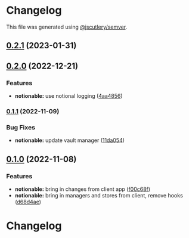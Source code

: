 # Changelog

This file was generated using [@jscutlery/semver](https://github.com/jscutlery/semver).

## [0.2.1](https://github.com/notional-finance/notional-monorepo/compare/notionable-0.2.0...notionable-0.2.1) (2023-01-31)

## [0.2.0](https://github.com/notional-finance/notional-monorepo/compare/notionable-0.1.1...notionable-0.2.0) (2022-12-21)


### Features

* **notionable:** use notional logging ([4aa4856](https://github.com/notional-finance/notional-monorepo/commit/4aa4856ec11a8399f9fff30ddd8a2043b6325e3a))

### [0.1.1](https://github.com/notional-finance/notional-monorepo/compare/notionable-0.1.0...notionable-0.1.1) (2022-11-09)


### Bug Fixes

* **notionable:** update vault manager ([11da054](https://github.com/notional-finance/notional-monorepo/commit/11da054a448bfafcff8f4de0966defb20e8e830d))

## [0.1.0](https://github.com/notional-finance/notional-monorepo/compare/notionable-0.0.9...notionable-0.1.0) (2022-11-08)


### Features

* **notionable:** bring in changes from client app ([f00c68f](https://github.com/notional-finance/notional-monorepo/commit/f00c68faed2b65b8d3a4939e69017bd4ec72c68f))
* **notionable:** bring in managers and stores from client, remove hooks ([d68d4ae](https://github.com/notional-finance/notional-monorepo/commit/d68d4ae8c027dfede628bbb70a07b453ffa2830d))

# Changelog
